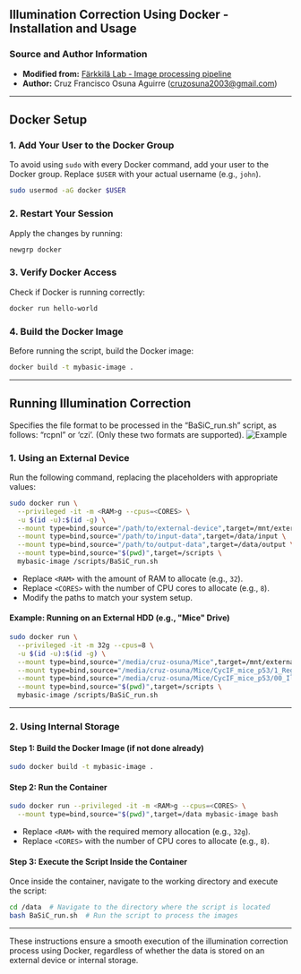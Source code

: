 ## Illumination Correction Using Docker - Installation and Usage


### Source and Author Information
- **Modified from:** [Färkkilä Lab - Image processing pipeline](https://github.com/farkkilab/image_processing/tree/main/pipeline/0_illumination_correction)
- **Author:** Cruz Francisco Osuna Aguirre (cruzosuna2003@gmail.com)

---

## Docker Setup

### 1. Add Your User to the Docker Group
To avoid using `sudo` with every Docker command, add your user to the Docker group. Replace `$USER` with your actual username (e.g., `john`).
```bash
sudo usermod -aG docker $USER
```

### 2. Restart Your Session
Apply the changes by running:
```bash
newgrp docker
```

### 3. Verify Docker Access
Check if Docker is running correctly:
```bash
docker run hello-world
```

### 4. Build the Docker Image
Before running the script, build the Docker image:
```bash
docker build -t mybasic-image .
```

---

## Running Illumination Correction

Specifies the file format to be processed in the “BaSiC_run.sh” script, as follows: “rcpnl” or ‘czi’. 
(Only these two formats are supported).
![Example](https://github.com/CruzOsuna/BMF_t-CyCIF/blob/main/Processing_Stable/00_Illumination_correction/file_format_example.png)

### 1. Using an External Device
Run the following command, replacing the placeholders with appropriate values:
```bash
sudo docker run \
  --privileged -it -m <RAM>g --cpus=<CORES> \
  -u $(id -u):$(id -g) \
  --mount type=bind,source="/path/to/external-device",target=/mnt/external \
  --mount type=bind,source="/path/to/input-data",target=/data/input \
  --mount type=bind,source="/path/to/output-data",target=/data/output \
  --mount type=bind,source="$(pwd)",target=/scripts \
  mybasic-image /scripts/BaSiC_run.sh
```

- Replace `<RAM>` with the amount of RAM to allocate (e.g., `32`).
- Replace `<CORES>` with the number of CPU cores to allocate (e.g., `8`).
- Modify the paths to match your system setup.

#### Example: Running on an External HDD (e.g., "Mice" Drive)
```bash
sudo docker run \
  --privileged -it -m 32g --cpus=8 \
  -u $(id -u):$(id -g) \
  --mount type=bind,source="/media/cruz-osuna/Mice",target=/mnt/external \
  --mount type=bind,source="/media/cruz-osuna/Mice/CycIF_mice_p53/1_Registration/RCPNLS/",target=/data/input \
  --mount type=bind,source="/media/cruz-osuna/Mice/CycIF_mice_p53/00_Illumination_correction/Output",target=/data/output \
  --mount type=bind,source="$(pwd)",target=/scripts \
  mybasic-image /scripts/BaSiC_run.sh
```

---

### 2. Using Internal Storage
#### Step 1: Build the Docker Image (if not done already)
```bash
sudo docker build -t mybasic-image .
```

#### Step 2: Run the Container
```bash
sudo docker run --privileged -it -m <RAM>g --cpus=<CORES> \
  --mount type=bind,source="$(pwd)",target=/data mybasic-image bash
```

- Replace `<RAM>` with the required memory allocation (e.g., `32g`).
- Replace `<CORES>` with the number of CPU cores to allocate (e.g., `8`).

#### Step 3: Execute the Script Inside the Container
Once inside the container, navigate to the working directory and execute the script:
```bash
cd /data  # Navigate to the directory where the script is located
bash BaSiC_run.sh  # Run the script to process the images
```

---

These instructions ensure a smooth execution of the illumination correction process using Docker, regardless of whether the data is stored on an external device or internal storage.

